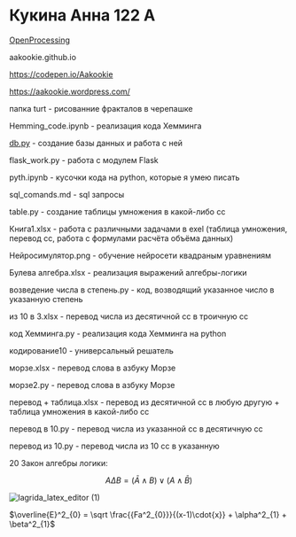 # Кукина Анна 122 А
[OpenProcessing](https://openprocessing.org/user/344112)

aakookie.github.io

https://codepen.io/Aakookie

https://aakookie.wordpress.com/

папка turt - рисованние фракталов в черепашке

Hemming_code.ipynb - реализация кода Хемминга

[db.py](db.py) - создание базы данных и работа с ней

flask_work.py - работа с модулем Flask

pyth.ipynb - кусочки кода на python, которые я умею писать 

sql_comands.md - sql запросы

table.py - создание таблицы умножения в какой-либо сс

Книга1.xlsx - работа с различными задачами в exel (таблица умножения, перевод сс, работа с формулами расчёта объёма данных)

Нейросимулятор.png - обучение нейросети квадраным уравнениям

Булева алгебра.xlsx - реализация выражений алгебры-логики

возведение числа в степень.py - код, возводящий указанное число в указанную степень

из 10 в 3.xlsx - перевод числа из десятичной сс в троичную сс

код Хемминга.py - реализация кода Хемминга на python

кодирование10 - универсальный решатель 

морзе.xlsx - перевод слова в азбуку Морзе 

морзе2.py - перевод слова в азбуку Морзе 

перевод + таблица.xlsx - перевод из десятичной сс в любую другую + таблица умножения в какой-либо сс

перевод в 10.py - перевод числа из указанной сс в десятичную сс

перевод из 10.py - перевод числа из 10 сс в указанную

20 Закон алгебры логики:

$$ A \Delta B = \left( \bar A \wedge  B \right) \vee \left( A \wedge \bar B \right) $$

![lagrida_latex_editor (1)](https://user-images.githubusercontent.com/114381882/198813964-ea8fb8ba-3759-49ef-81f8-edc11cf37c64.png)

$\overline{E}^2_{0} = \sqrt \frac{{Fa^2_{0}}}{(x-1)\cdot{x}} + \alpha^2_{1} + \beta^2_{1}$
